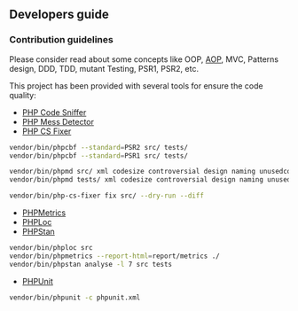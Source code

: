 ## Developers guide

### Contribution guidelines ###

Please consider read about some concepts like OOP, [AOP], MVC, Patterns design, DDD, TDD,
mutant Testing, PSR1, PSR2, etc.
 
This project has been provided with several tools for ensure the code quality:

* [PHP Code Sniffer]
* [PHP Mess Detector]
* [PHP CS Fixer]
```bash
vendor/bin/phpcbf --standard=PSR2 src/ tests/
vendor/bin/phpcbf --standard=PSR1 src/ tests/

vendor/bin/phpmd src/ xml codesize controversial design naming unusedcode --exclude=vendor/
vendor/bin/phpmd tests/ xml codesize controversial design naming unusedcode --exclude=vendor/

vendor/bin/php-cs-fixer fix src/ --dry-run --diff
```

* [PHPMetrics]
* [PHPLoc]
* [PHPStan]
```bash
vendor/bin/phploc src
vendor/bin/phpmetrics --report-html=report/metrics ./
vendor/bin/phpstan analyse -l 7 src tests
```

* [PHPUnit]
```bash
vendor/bin/phpunit -c phpunit.xml
```

[PHP Code Sniffer]:https://github.com/squizlabs/PHP_CodeSniffer/wiki
[PHP Mess Detector]:https://phpmd.org/
[PHP CS Fixer]:https://github.com/FriendsOfPHP/PHP-CS-Fixer
[PHPMetrics]:https://phpmetrics.org/
[PHPLoc]:https://github.com/sebastianbergmann/phploc
[PHPStan]:https://github.com/phpstan/phpstan
[PHPUnit]:https://phpunit.readthedocs.io/es/latest/index.html
[AOP]:https://en.wikipedia.org/wiki/Aspect-oriented_programming
